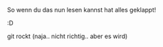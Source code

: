 So wenn du das nun lesen kannst hat alles geklappt!

:D

git rockt (naja.. nicht richtig.. aber es wird)
